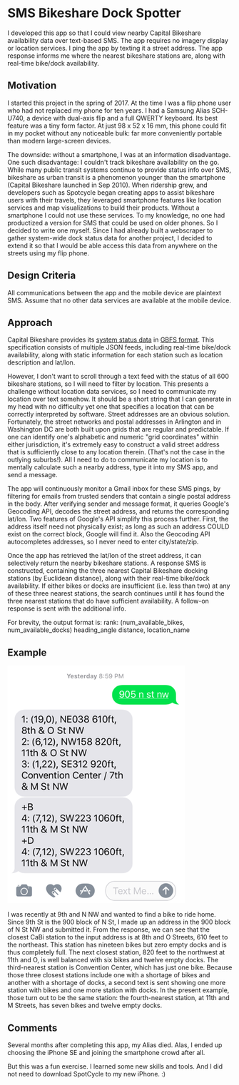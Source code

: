 # SMS Bikeshare Dock Spotter

I developed this app so that I could view nearby Capital Bikeshare availability data over text-based SMS. The app requires no imagery display or location services. I ping the app by texting it a street address. The app response informs me where the nearest bikeshare stations are, along with real-time bike/dock availability.

## Motivation

I started this project in the spring of 2017. At the time I was a flip phone user who had not replaced my phone for ten years. I had a Samsung Alias SCH-U740, a device with dual-axis flip and a full QWERTY keyboard. Its best feature was a tiny form factor. At just 98 x 52 x 16 mm, this phone could fit in my pocket without any noticeable bulk: far more conveniently portable than modern large-screen devices.

The downside: without a smartphone, I was at an information disadvantage. One such disadvantage: I couldn't track bikeshare availability on the go. While many public transit systems continue to provide status info over SMS, bikeshare as urban transit is a phenomenon younger than the smartphone (Capital Bikeshare launched in Sep 2010). When ridership grew, and developers such as Spotcycle began creating apps to assist bikeshare users with their travels, they leveraged smartphone features like location services and map visualizations to build their products. Without a smartphone I could not use these services. To my knowledge, no one had productized a version for SMS that could be used on older phones. So I decided to write one myself. Since I had already built a webscraper to gather system-wide dock status data for another project, I decided to extend it so that I would be able access this data from anywhere on the streets using my flip phone.

## Design Criteria

All communications between the app and the mobile device are plaintext SMS. Assume that no other data services are available at the mobile device.


## Approach

Capital Bikeshare provides its [system status data](https://gbfs.capitalbikeshare.com/gbfs/gbfs.json) in [GBFS format](https://github.com/NABSA/gbfs/blob/master/gbfs.md). This specification consists of multiple JSON feeds, including real-time bike/dock availability, along with static information for each station such as location description and lat/lon.

However, I don't want to scroll through a text feed with the status of all 600 bikeshare stations, so I will need to filter by location. This presents a challenge without location data services, so I need to communicate my location over text somehow. It should be a short string that I can generate in my head with no difficulty yet one that specifies a location that can be correctly interpreted by software. Street addresses are an obvious solution. Fortunately, the street networks and postal addresses in Arlington and in Washington DC are both built upon grids that are regular and predictable. If one can identify one's alphabetic and numeric "grid coordinates" within either jurisdiction, it's extremely easy to construct a valid street address that is sufficiently close to any location therein. (That's not the case in the outlying suburbs!). All I need to do to communicate my location is to mentally calculate such a nearby address, type it into my SMS app, and send a message.

The app will continuously monitor a Gmail inbox for these SMS pings, by filtering for emails from trusted senders that contain a single postal address in the body. After verifying sender and message format, it queries Google's Geocoding API, decodes the street address, and returns the corresponding lat/lon. Two features of Google's API simplify this process further. First, the address itself need not physically exist; as long as such an address COULD exist on the correct block, Google will find it. Also the Geocoding API autocompletes addresses, so I never need to enter city/state/zip. 

Once the app has retrieved the lat/lon of the street address, it can selectively return the nearby bikeshare stations. A response SMS is constructed, containing the three nearest Capital Bikeshare docking stations (by Euclidean distance), along with their real-time bike/dock availability. If either bikes or docks are insufficient (i.e. less than two) at any of these three nearest stations, the search continues until it has found the three nearest stations that do have sufficient availability. A follow-on response is sent with the additional info.

For brevity, the output format is:
rank: (num_available_bikes, num_available_docks) heading_angle distance, location_name

## Example

![screenshot](screenshot_SMS_Bikeshare_App.png?raw=true)

I was recently at 9th and N NW and wanted to find a bike to ride home. Since 9th St is the 900 block of N St, I made up an address in the 900 block of N St NW and submitted it. From the response, we can see that the closest CaBi station to the input address is at 8th and O Streets, 610 feet to the northeast. This station has nineteen bikes but zero empty docks and is thus completely full. The next closest station, 820 feet to the northwest at 11th and O, is well balanced with six bikes and twelve empty docks. The third-nearest station is Convention Center, which has just one bike. Because those three closest stations include one with a shortage of bikes and another with a shortage of docks, a second text is sent showing one more station with bikes and one more station with docks. In the present example, those turn out to be the same station: the fourth-nearest station, at 11th and M Streets, has seven bikes and twelve empty docks.



## Comments

Several months after completing this app, my Alias died. Alas, I ended up choosing the iPhone SE and joining the smartphone crowd after all.

But this was a fun exercise. I learned some new skills and tools. And I did not need to download SpotCycle to my new iPhone.  :)